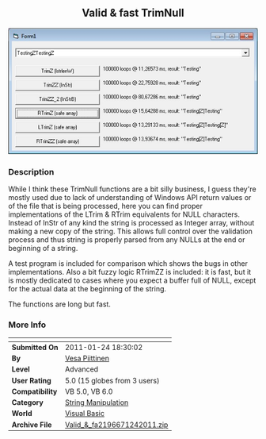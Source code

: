 ﻿<div align="center">

## Valid & fast TrimNull

<img src="PIC20111241829122318.jpg">
</div>

### Description

<p>While I think these TrimNull functions are a bit silly business, I guess they're mostly used due to lack of understanding of Windows API return values or of the file that is being processed, here you can find proper implementations of the LTrim & RTrim equivalents for NULL characters. Instead of InStr of any kind the string is processed as Integer array, without making a new copy of the string. This allows full control over the validation process and thus string is properly parsed from any NULLs at the end or beginning of a string.</p>

<p>A test program is included for comparison which shows the bugs in other implementations. Also a bit fuzzy logic RTrimZZ is included: it is fast, but it is mostly dedicated to cases where you expect a buffer full of NULL, except for the actual data at the beginning of the string.</p>

<p>The functions are long but fast.</p>
 
### More Info
 


<span>             |<span>
---                |---
**Submitted On**   |2011-01-24 18:30:02
**By**             |[Vesa Piittinen](https://github.com/Planet-Source-Code/PSCIndex/blob/master/ByAuthor/vesa-piittinen.md)
**Level**          |Advanced
**User Rating**    |5.0 (15 globes from 3 users)
**Compatibility**  |VB 5\.0, VB 6\.0
**Category**       |[String Manipulation](https://github.com/Planet-Source-Code/PSCIndex/blob/master/ByCategory/string-manipulation__1-5.md)
**World**          |[Visual Basic](https://github.com/Planet-Source-Code/PSCIndex/blob/master/ByWorld/visual-basic.md)
**Archive File**   |[Valid\_&\_fa2196671242011\.zip](https://github.com/Planet-Source-Code/vesa-piittinen-valid-fast-trimnull__1-73703/archive/master.zip)








